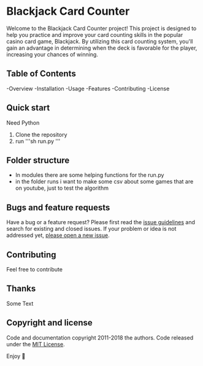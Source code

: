 # Blackjack Card Counter
Welcome to the Blackjack Card Counter project! This project is designed to help you practice and improve your card counting skills in the popular casino card game, Blackjack. By utilizing this card counting system, you'll gain an advantage in determining when the deck is favorable for the player, increasing your chances of winning.
## Table of Contents
-Overview
-Installation
-Usage
-Features
-Contributing
-License

## Quick start

Need Python

1. Clone the repository
2. run
'''sh
run.py
'''

## Folder structure

- In modules there are some helping functions for the run.py
- in the folder runs i want to make some csv about some games that are on youtube, just to test the algorithm

## Bugs and feature requests

Have a bug or a feature request? Please first read the [issue guidelines](https://reponame/blob/master/CONTRIBUTING.md) and search for existing and closed issues. If your problem or idea is not addressed yet, [please open a new issue](https://reponame/issues/new).

## Contributing

Feel free to contribute


## Thanks

Some Text

## Copyright and license

Code and documentation copyright 2011-2018 the authors. Code released under the [MIT License](https://reponame/blob/master/LICENSE).

Enjoy :metal:
